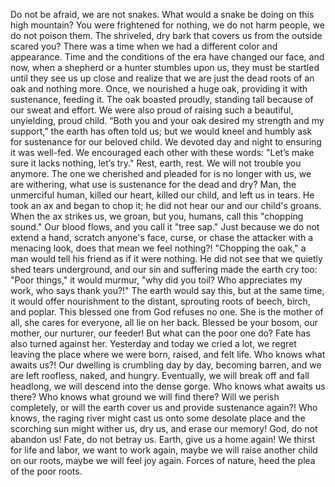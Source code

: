 Do not be afraid, we are not snakes. What would a snake be doing on this high mountain? You were frightened for nothing, we do not harm people, we do not poison them. The shriveled, dry bark that covers us from the outside scared you? There was a time when we had a different color and appearance. Time and the conditions of the era have changed our face, and now, when a shepherd or a hunter stumbles upon us, they must be startled until they see us up close and realize that we are just the dead roots of an oak and nothing more. Once, we nourished a huge oak, providing it with sustenance, feeding it. The oak boasted proudly, standing tall because of our sweat and effort. We were also proud of raising such a beautiful, unyielding, proud child.
“Both you and your oak desired my strength and my support,” the earth has often told us; but we would kneel and humbly ask for sustenance for our beloved child. We devoted day and night to ensuring it was well-fed. We encouraged each other with these words: "Let’s make sure it lacks nothing, let’s try." Rest, earth, rest. We will not trouble you anymore. The one we cherished and pleaded for is no longer with us, we are withering, what use is sustenance for the dead and dry? Man, the unmerciful human, killed our heart, killed our child, and left us in tears. He took an ax and began to chop it; he did not hear our and our child's groans. When the ax strikes us, we groan, but you, humans, call this "chopping sound." Our blood flows, and you call it "tree sap." Just because we do not extend a hand, scratch anyone's face, curse, or chase the attacker with a menacing look, does that mean we feel nothing?! "Chopping the oak," a man would tell his friend as if it were nothing. He did not see that we quietly shed tears underground, and our sin and suffering made the earth cry too: "Poor things," it would murmur, "why did you toil? Who appreciates my work, who says thank you?!" 
The earth would say this, but at the same time, it would offer nourishment to the distant, sprouting roots of beech, birch, and poplar. This blessed one from God refuses no one. She is the mother of all, she cares for everyone, all lie on her back. Blessed be your bosom, our mother, our nurturer, our feeder! 
But what can the poor one do? Fate has also turned against her. Yesterday and today we cried a lot, we regret leaving the place where we were born, raised, and felt life. Who knows what awaits us?! Our dwelling is crumbling day by day, becoming barren, and we are left roofless, naked, and hungry. Eventually, we will break off and fall headlong, we will descend into the dense gorge. Who knows what awaits us there? Who knows what ground we will find there? Will we perish completely, or will the earth cover us and provide sustenance again?! Who knows, the raging river might cast us onto some desolate place and the scorching sun might wither us, dry us, and erase our memory! 
God, do not abandon us! Fate, do not betray us. Earth, give us a home again! We thirst for life and labor, we want to work again, maybe we will raise another child on our roots, maybe we will feel joy again. Forces of nature, heed the plea of the poor roots.